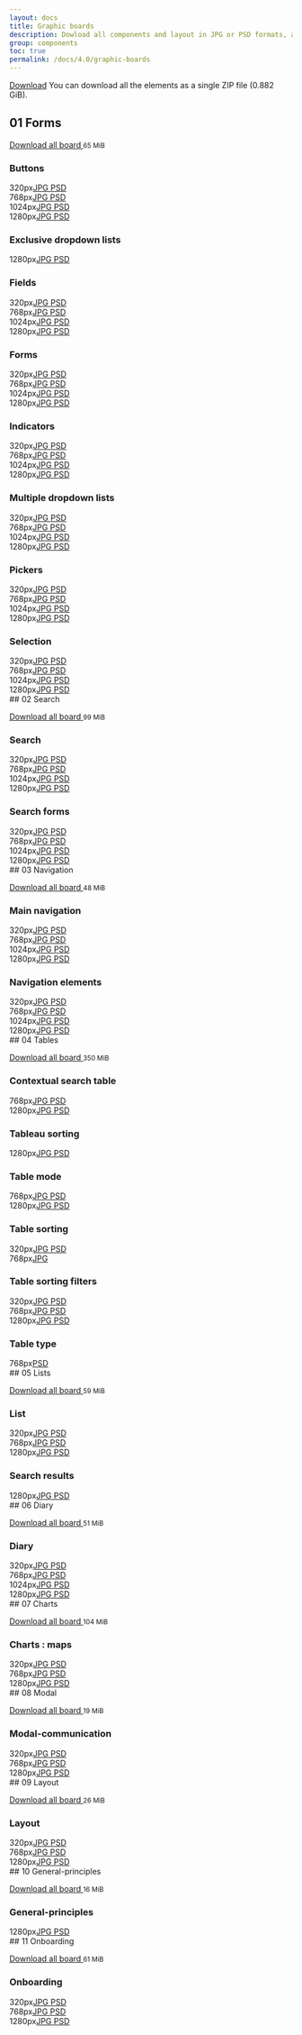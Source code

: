 ```yaml
---
layout: docs
title: Graphic boards
description: Dowload all components and layout in JPG or PSD formats, and UX guidelines.
group: components
toc: true
permalink: /docs/4.0/graphic-boards
---
```


<a class="btn btn-primary mr-2" href="https://sources.fd.sncf.fr/designsystem//designsystem.zip">Download</a>
You can download all the elements as a single ZIP file (0.882 GiB).

## 01 Forms

<a target="_blank" href="https://sources.fd.sncf.fr/designsystem/01_Forms.zip">Download all board <i class="icons-download icons-size-x75"></i></a> <small>65 MiB</small> 

<div class="p-2"><div class="pl-2"><h3>Buttons </h3>

<div class="row mb-4 tooltip-demo"><div class="col-sm-6 col-md-4 col-lg-3"><span class="display-2 mr-2">320px</span><a target="_blank" title="4 MiB" data-toggle="tooltip" data-placement="bottom" href="https://sources.fd.sncf.fr/designsystem/download/01_Forms/UI/01_320_Buttons.jpg" class="mr-2">JPG <i class="icons-downlo
ad icons-size-x75"></i></a> <a target="_blank" title="9 MiB" data-toggle="tooltip" data-placement="bottom" href="https://sources.fd.sncf.fr/designsystem/download/01_Forms/UI/01_320_Buttons.psd" class="mr-2">PSD <i class="icons-downlo
ad icons-size-x75"></i></a> </div><div class="col-sm-6 col-md-4 col-lg-3"><span class="display-2 mr-2">768px</span><a target="_blank" title="4 MiB" data-toggle="tooltip" data-placement="bottom" href="https://sources.fd.sncf.fr/designsystem/download/01_Forms/UI/01_768_Buttons.jpg" class="mr-2">JPG <i class="icons-downlo
ad icons-size-x75"></i></a> <a target="_blank" title="9 MiB" data-toggle="tooltip" data-placement="bottom" href="https://sources.fd.sncf.fr/designsystem/download/01_Forms/UI/01_768_Buttons.psd" class="mr-2">PSD <i class="icons-downlo
ad icons-size-x75"></i></a> </div><div class="col-sm-6 col-md-4 col-lg-3"><span class="display-2 mr-2">1024px</span><a target="_blank" title="4 MiB" data-toggle="tooltip" data-placement="bottom" href="https://sources.fd.sncf.fr/designsystem/download/01_Forms/UI/01_1024_Buttons.jpg" class="mr-2">JPG <i class="icons-downlo
ad icons-size-x75"></i></a> <a target="_blank" title="9 MiB" data-toggle="tooltip" data-placement="bottom" href="https://sources.fd.sncf.fr/designsystem/download/01_Forms/UI/01_1024_Buttons.psd" class="mr-2">PSD <i class="icons-downlo
ad icons-size-x75"></i></a> </div><div class="col-sm-6 col-md-4 col-lg-3"><span class="display-2 mr-2">1280px</span><a target="_blank" title="4 MiB" data-toggle="tooltip" data-placement="bottom" href="https://sources.fd.sncf.fr/designsystem/download/01_Forms/UI/01_1280_Buttons.jpg" class="mr-2">JPG <i class="icons-downlo
ad icons-size-x75"></i></a> <a target="_blank" title="9 MiB" data-toggle="tooltip" data-placement="bottom" href="https://sources.fd.sncf.fr/designsystem/download/01_Forms/UI/01_1280_Buttons.psd" class="mr-2">PSD <i class="icons-downlo
ad icons-size-x75"></i></a> </div></div>

<h3>Exclusive dropdown lists </h3>

<div class="row mb-4 tooltip-demo"><div class="col-sm-6 col-md-4 col-lg-3"><span class="display-2 mr-2">1280px</span><a target="_blank" title="0.957 MiB" data-toggle="tooltip" data-placement="bottom" href="https://sources.fd.sncf.fr/designsystem/download/01_Forms/UI/01_1280_Exclusive_dropdown_lists.jpg" class="mr-2">JPG <i class="icons-downlo
ad icons-size-x75"></i></a> <a target="_blank" title="5 MiB" data-toggle="tooltip" data-placement="bottom" href="https://sources.fd.sncf.fr/designsystem/download/01_Forms/UI/01_1280_Exclusive_dropdown_lists.psd" class="mr-2">PSD <i class="icons-downlo
ad icons-size-x75"></i></a> </div></div>

<h3>Fields </h3>

<div class="row mb-4 tooltip-demo"><div class="col-sm-6 col-md-4 col-lg-3"><span class="display-2 mr-2">320px</span><a target="_blank" title="0.35 MiB" data-toggle="tooltip" data-placement="bottom" href="https://sources.fd.sncf.fr/designsystem/download/01_Forms/UI/01_320_Fields.jpg" class="mr-2">JPG <i class="icons-downlo
ad icons-size-x75"></i></a> <a target="_blank" title="2 MiB" data-toggle="tooltip" data-placement="bottom" href="https://sources.fd.sncf.fr/designsystem/download/01_Forms/UI/01_320_Fields.psd" class="mr-2">PSD <i class="icons-downlo
ad icons-size-x75"></i></a> </div><div class="col-sm-6 col-md-4 col-lg-3"><span class="display-2 mr-2">768px</span><a target="_blank" title="0.337 MiB" data-toggle="tooltip" data-placement="bottom" href="https://sources.fd.sncf.fr/designsystem/download/01_Forms/UI/01_768_Fields.jpg" class="mr-2">JPG <i class="icons-downlo
ad icons-size-x75"></i></a> <a target="_blank" title="2 MiB" data-toggle="tooltip" data-placement="bottom" href="https://sources.fd.sncf.fr/designsystem/download/01_Forms/UI/01_768_Fields.psd" class="mr-2">PSD <i class="icons-downlo
ad icons-size-x75"></i></a> </div><div class="col-sm-6 col-md-4 col-lg-3"><span class="display-2 mr-2">1024px</span><a target="_blank" title="0.341 MiB" data-toggle="tooltip" data-placement="bottom" href="https://sources.fd.sncf.fr/designsystem/download/01_Forms/UI/01_1024_Fields.jpg" class="mr-2">JPG <i class="icons-downlo
ad icons-size-x75"></i></a> <a target="_blank" title="2 MiB" data-toggle="tooltip" data-placement="bottom" href="https://sources.fd.sncf.fr/designsystem/download/01_Forms/UI/01_1024_Fields.psd" class="mr-2">PSD <i class="icons-downlo
ad icons-size-x75"></i></a> </div><div class="col-sm-6 col-md-4 col-lg-3"><span class="display-2 mr-2">1280px</span><a target="_blank" title="4 MiB" data-toggle="tooltip" data-placement="bottom" href="https://sources.fd.sncf.fr/designsystem/download/01_Forms/UI/01_1280_Fields.jpg" class="mr-2">JPG <i class="icons-downlo
ad icons-size-x75"></i></a> <a target="_blank" title="11 MiB" data-toggle="tooltip" data-placement="bottom" href="https://sources.fd.sncf.fr/designsystem/download/01_Forms/UI/01_1280_Fields.psd" class="mr-2">PSD <i class="icons-downlo
ad icons-size-x75"></i></a> </div></div>

<h3>Forms </h3>

<div class="row mb-4 tooltip-demo"><div class="col-sm-6 col-md-4 col-lg-3"><span class="display-2 mr-2">320px</span><a target="_blank" title="0.371 MiB" data-toggle="tooltip" data-placement="bottom" href="https://sources.fd.sncf.fr/designsystem/download/01_Forms/UI/01_320_Forms.jpg" class="mr-2">JPG <i class="icons-downlo
ad icons-size-x75"></i></a> <a target="_blank" title="2 MiB" data-toggle="tooltip" data-placement="bottom" href="https://sources.fd.sncf.fr/designsystem/download/01_Forms/UI/01_320_Forms.psd" class="mr-2">PSD <i class="icons-downlo
ad icons-size-x75"></i></a> </div><div class="col-sm-6 col-md-4 col-lg-3"><span class="display-2 mr-2">768px</span><a target="_blank" title="4 MiB" data-toggle="tooltip" data-placement="bottom" href="https://sources.fd.sncf.fr/designsystem/download/01_Forms/UI/01_768_Forms.jpg" class="mr-2">JPG <i class="icons-downlo
ad icons-size-x75"></i></a> <a target="_blank" title="14 MiB" data-toggle="tooltip" data-placement="bottom" href="https://sources.fd.sncf.fr/designsystem/download/01_Forms/UI/01_768_Forms.psd" class="mr-2">PSD <i class="icons-downlo
ad icons-size-x75"></i></a> </div><div class="col-sm-6 col-md-4 col-lg-3"><span class="display-2 mr-2">1024px</span><a target="_blank" title="4 MiB" data-toggle="tooltip" data-placement="bottom" href="https://sources.fd.sncf.fr/designsystem/download/01_Forms/UI/01_1024_Forms.jpg" class="mr-2">JPG <i class="icons-downlo
ad icons-size-x75"></i></a> <a target="_blank" title="14 MiB" data-toggle="tooltip" data-placement="bottom" href="https://sources.fd.sncf.fr/designsystem/download/01_Forms/UI/01_1024_Forms.psd" class="mr-2">PSD <i class="icons-downlo
ad icons-size-x75"></i></a> </div><div class="col-sm-6 col-md-4 col-lg-3"><span class="display-2 mr-2">1280px</span><a target="_blank" title="4 MiB" data-toggle="tooltip" data-placement="bottom" href="https://sources.fd.sncf.fr/designsystem/download/01_Forms/UI/01_1280_Forms.jpg" class="mr-2">JPG <i class="icons-downlo
ad icons-size-x75"></i></a> <a target="_blank" title="14 MiB" data-toggle="tooltip" data-placement="bottom" href="https://sources.fd.sncf.fr/designsystem/download/01_Forms/UI/01_1280_Forms.psd" class="mr-2">PSD <i class="icons-downlo
ad icons-size-x75"></i></a> </div></div>

<h3>Indicators </h3>

<div class="row mb-4 tooltip-demo"><div class="col-sm-6 col-md-4 col-lg-3"><span class="display-2 mr-2">320px</span><a target="_blank" title="4 MiB" data-toggle="tooltip" data-placement="bottom" href="https://sources.fd.sncf.fr/designsystem/download/01_Forms/UI/01_320_Indicators.jpg" class="mr-2">JPG <i class="icons-downlo
ad icons-size-x75"></i></a> <a target="_blank" title="9 MiB" data-toggle="tooltip" data-placement="bottom" href="https://sources.fd.sncf.fr/designsystem/download/01_Forms/UI/01_320_Indicators.psd" class="mr-2">PSD <i class="icons-downlo
ad icons-size-x75"></i></a> </div><div class="col-sm-6 col-md-4 col-lg-3"><span class="display-2 mr-2">768px</span><a target="_blank" title="1 MiB" data-toggle="tooltip" data-placement="bottom" href="https://sources.fd.sncf.fr/designsystem/download/01_Forms/UI/01_768_Indicators.jpg" class="mr-2">JPG <i class="icons-downlo
ad icons-size-x75"></i></a> <a target="_blank" title="5 MiB" data-toggle="tooltip" data-placement="bottom" href="https://sources.fd.sncf.fr/designsystem/download/01_Forms/UI/01_768_Indicators.psd" class="mr-2">PSD <i class="icons-downlo
ad icons-size-x75"></i></a> </div><div class="col-sm-6 col-md-4 col-lg-3"><span class="display-2 mr-2">1024px</span><a target="_blank" title="1 MiB" data-toggle="tooltip" data-placement="bottom" href="https://sources.fd.sncf.fr/designsystem/download/01_Forms/UI/01_1024_Indicators.jpg" class="mr-2">JPG <i class="icons-downlo
ad icons-size-x75"></i></a> <a target="_blank" title="5 MiB" data-toggle="tooltip" data-placement="bottom" href="https://sources.fd.sncf.fr/designsystem/download/01_Forms/UI/01_1024_Indicators.psd" class="mr-2">PSD <i class="icons-downlo
ad icons-size-x75"></i></a> </div><div class="col-sm-6 col-md-4 col-lg-3"><span class="display-2 mr-2">1280px</span><a target="_blank" title="1 MiB" data-toggle="tooltip" data-placement="bottom" href="https://sources.fd.sncf.fr/designsystem/download/01_Forms/UI/01_1280_Indicators.jpg" class="mr-2">JPG <i class="icons-downlo
ad icons-size-x75"></i></a> <a target="_blank" title="5 MiB" data-toggle="tooltip" data-placement="bottom" href="https://sources.fd.sncf.fr/designsystem/download/01_Forms/UI/01_1280_Indicators.psd" class="mr-2">PSD <i class="icons-downlo
ad icons-size-x75"></i></a> </div></div>

<h3>Multiple dropdown lists </h3>

<div class="row mb-4 tooltip-demo"><div class="col-sm-6 col-md-4 col-lg-3"><span class="display-2 mr-2">320px</span><a target="_blank" title="0.272 MiB" data-toggle="tooltip" data-placement="bottom" href="https://sources.fd.sncf.fr/designsystem/download/01_Forms/UI/01_320_Multiple_dropdown_lists.jpg" class="mr-2">JPG <i class="icons-downlo
ad icons-size-x75"></i></a> <a target="_blank" title="3 MiB" data-toggle="tooltip" data-placement="bottom" href="https://sources.fd.sncf.fr/designsystem/download/01_Forms/UI/01_320_Multiple_dropdown_lists.psd" class="mr-2">PSD <i class="icons-downlo
ad icons-size-x75"></i></a> </div><div class="col-sm-6 col-md-4 col-lg-3"><span class="display-2 mr-2">768px</span><a target="_blank" title="0.373 MiB" data-toggle="tooltip" data-placement="bottom" href="https://sources.fd.sncf.fr/designsystem/download/01_Forms/UI/01_768_Multiple_dropdown_lists.jpg" class="mr-2">JPG <i class="icons-downlo
ad icons-size-x75"></i></a> <a target="_blank" title="5 MiB" data-toggle="tooltip" data-placement="bottom" href="https://sources.fd.sncf.fr/designsystem/download/01_Forms/UI/01_768_Multiple_dropdown_lists.psd" class="mr-2">PSD <i class="icons-downlo
ad icons-size-x75"></i></a> </div><div class="col-sm-6 col-md-4 col-lg-3"><span class="display-2 mr-2">1024px</span><a target="_blank" title="0.367 MiB" data-toggle="tooltip" data-placement="bottom" href="https://sources.fd.sncf.fr/designsystem/download/01_Forms/UI/01_1024_Multiple_dropdown_lists.jpg" class="mr-2">JPG <i class="icons-downlo
ad icons-size-x75"></i></a> <a target="_blank" title="4 MiB" data-toggle="tooltip" data-placement="bottom" href="https://sources.fd.sncf.fr/designsystem/download/01_Forms/UI/01_1024_Multiple_dropdown_lists.psd" class="mr-2">PSD <i class="icons-downlo
ad icons-size-x75"></i></a> </div><div class="col-sm-6 col-md-4 col-lg-3"><span class="display-2 mr-2">1280px</span><a target="_blank" title="0.894 MiB" data-toggle="tooltip" data-placement="bottom" href="https://sources.fd.sncf.fr/designsystem/download/01_Forms/UI/01_1280_Multiple_dropdown_lists.jpg" class="mr-2">JPG <i class="icons-downlo
ad icons-size-x75"></i></a> <a target="_blank" title="12 MiB" data-toggle="tooltip" data-placement="bottom" href="https://sources.fd.sncf.fr/designsystem/download/01_Forms/UI/01_1280_Multiple_dropdown_lists.psd" class="mr-2">PSD <i class="icons-downlo
ad icons-size-x75"></i></a> </div></div>

<h3>Pickers </h3>

<div class="row mb-4 tooltip-demo"><div class="col-sm-6 col-md-4 col-lg-3"><span class="display-2 mr-2">320px</span><a target="_blank" title="4 MiB" data-toggle="tooltip" data-placement="bottom" href="https://sources.fd.sncf.fr/designsystem/download/01_Forms/UI/01_320_Pickers.jpg" class="mr-2">JPG <i class="icons-downlo
ad icons-size-x75"></i></a> <a target="_blank" title="7 MiB" data-toggle="tooltip" data-placement="bottom" href="https://sources.fd.sncf.fr/designsystem/download/01_Forms/UI/01_320_Pickers.psd" class="mr-2">PSD <i class="icons-downlo
ad icons-size-x75"></i></a> </div><div class="col-sm-6 col-md-4 col-lg-3"><span class="display-2 mr-2">768px</span><a target="_blank" title="4 MiB" data-toggle="tooltip" data-placement="bottom" href="https://sources.fd.sncf.fr/designsystem/download/01_Forms/UI/01_768_Pickers.jpg" class="mr-2">JPG <i class="icons-downlo
ad icons-size-x75"></i></a> <a target="_blank" title="8 MiB" data-toggle="tooltip" data-placement="bottom" href="https://sources.fd.sncf.fr/designsystem/download/01_Forms/UI/01_768_Pickers.psd" class="mr-2">PSD <i class="icons-downlo
ad icons-size-x75"></i></a> </div><div class="col-sm-6 col-md-4 col-lg-3"><span class="display-2 mr-2">1024px</span><a target="_blank" title="4 MiB" data-toggle="tooltip" data-placement="bottom" href="https://sources.fd.sncf.fr/designsystem/download/01_Forms/UI/01_1024_Pickers.jpg" class="mr-2">JPG <i class="icons-downlo
ad icons-size-x75"></i></a> <a target="_blank" title="8 MiB" data-toggle="tooltip" data-placement="bottom" href="https://sources.fd.sncf.fr/designsystem/download/01_Forms/UI/01_1024_Pickers.psd" class="mr-2">PSD <i class="icons-downlo
ad icons-size-x75"></i></a> </div><div class="col-sm-6 col-md-4 col-lg-3"><span class="display-2 mr-2">1280px</span><a target="_blank" title="4 MiB" data-toggle="tooltip" data-placement="bottom" href="https://sources.fd.sncf.fr/designsystem/download/01_Forms/UI/01_1280_Pickers.jpg" class="mr-2">JPG <i class="icons-downlo
ad icons-size-x75"></i></a> <a target="_blank" title="12 MiB" data-toggle="tooltip" data-placement="bottom" href="https://sources.fd.sncf.fr/designsystem/download/01_Forms/UI/01_1280_Pickers.psd" class="mr-2">PSD <i class="icons-downlo
ad icons-size-x75"></i></a> </div></div>

<h3>Selection </h3>

<div class="row mb-4 tooltip-demo"><div class="col-sm-6 col-md-4 col-lg-3"><span class="display-2 mr-2">320px</span><a target="_blank" title="0.368 MiB" data-toggle="tooltip" data-placement="bottom" href="https://sources.fd.sncf.fr/designsystem/download/01_Forms/UI/01_320_Selection.jpg" class="mr-2">JPG <i class="icons-downlo
ad icons-size-x75"></i></a> <a target="_blank" title="5 MiB" data-toggle="tooltip" data-placement="bottom" href="https://sources.fd.sncf.fr/designsystem/download/01_Forms/UI/01_320_Selection.psd" class="mr-2">PSD <i class="icons-downlo
ad icons-size-x75"></i></a> </div><div class="col-sm-6 col-md-4 col-lg-3"><span class="display-2 mr-2">768px</span><a target="_blank" title="0.348 MiB" data-toggle="tooltip" data-placement="bottom" href="https://sources.fd.sncf.fr/designsystem/download/01_Forms/UI/01_768_Selection.jpg" class="mr-2">JPG <i class="icons-downlo
ad icons-size-x75"></i></a> <a target="_blank" title="5 MiB" data-toggle="tooltip" data-placement="bottom" href="https://sources.fd.sncf.fr/designsystem/download/01_Forms/UI/01_768_Selection.psd" class="mr-2">PSD <i class="icons-downlo
ad icons-size-x75"></i></a> </div><div class="col-sm-6 col-md-4 col-lg-3"><span class="display-2 mr-2">1024px</span><a target="_blank" title="0.359 MiB" data-toggle="tooltip" data-placement="bottom" href="https://sources.fd.sncf.fr/designsystem/download/01_Forms/UI/01_1024_Selection.jpg" class="mr-2">JPG <i class="icons-downlo
ad icons-size-x75"></i></a> <a target="_blank" title="8 MiB" data-toggle="tooltip" data-placement="bottom" href="https://sources.fd.sncf.fr/designsystem/download/01_Forms/UI/01_1024_Selection.psd" class="mr-2">PSD <i class="icons-downlo
ad icons-size-x75"></i></a> </div><div class="col-sm-6 col-md-4 col-lg-3"><span class="display-2 mr-2">1280px</span><a target="_blank" title="0.358 MiB" data-toggle="tooltip" data-placement="bottom" href="https://sources.fd.sncf.fr/designsystem/download/01_Forms/UI/01_1280_Selection.jpg" class="mr-2">JPG <i class="icons-downlo
ad icons-size-x75"></i></a> <a target="_blank" title="4 MiB" data-toggle="tooltip" data-placement="bottom" href="https://sources.fd.sncf.fr/designsystem/download/01_Forms/UI/01_1280_Selection.psd" class="mr-2">PSD <i class="icons-downlo
ad icons-size-x75"></i></a> </div></div>

</div></div>## 02 Search

<a target="_blank" href="https://sources.fd.sncf.fr/designsystem/02_Search.zip">Download all board <i class="icons-download icons-size-x75"></i></a> <small>99 MiB</small> 

<div class="p-2"><div class="pl-2"><h3>Search </h3>

<div class="row mb-4 tooltip-demo"><div class="col-sm-6 col-md-4 col-lg-3"><span class="display-2 mr-2">320px</span><a target="_blank" title="4 MiB" data-toggle="tooltip" data-placement="bottom" href="https://sources.fd.sncf.fr/designsystem/download/02_Search/UI/02_320_search.jpg" class="mr-2">JPG <i class="icons-downlo
ad icons-size-x75"></i></a> <a target="_blank" title="9 MiB" data-toggle="tooltip" data-placement="bottom" href="https://sources.fd.sncf.fr/designsystem/download/02_Search/UI/02_320_search.psd" class="mr-2">PSD <i class="icons-downlo
ad icons-size-x75"></i></a> </div><div class="col-sm-6 col-md-4 col-lg-3"><span class="display-2 mr-2">768px</span><a target="_blank" title="4 MiB" data-toggle="tooltip" data-placement="bottom" href="https://sources.fd.sncf.fr/designsystem/download/02_Search/UI/02_768_search.jpg" class="mr-2">JPG <i class="icons-downlo
ad icons-size-x75"></i></a> <a target="_blank" title="9 MiB" data-toggle="tooltip" data-placement="bottom" href="https://sources.fd.sncf.fr/designsystem/download/02_Search/UI/02_768_search.psd" class="mr-2">PSD <i class="icons-downlo
ad icons-size-x75"></i></a> </div><div class="col-sm-6 col-md-4 col-lg-3"><span class="display-2 mr-2">1024px</span><a target="_blank" title="4 MiB" data-toggle="tooltip" data-placement="bottom" href="https://sources.fd.sncf.fr/designsystem/download/02_Search/UI/02_1024_search.jpg" class="mr-2">JPG <i class="icons-downlo
ad icons-size-x75"></i></a> <a target="_blank" title="8 MiB" data-toggle="tooltip" data-placement="bottom" href="https://sources.fd.sncf.fr/designsystem/download/02_Search/UI/02_1024_search.psd" class="mr-2">PSD <i class="icons-downlo
ad icons-size-x75"></i></a> </div><div class="col-sm-6 col-md-4 col-lg-3"><span class="display-2 mr-2">1280px</span><a target="_blank" title="4 MiB" data-toggle="tooltip" data-placement="bottom" href="https://sources.fd.sncf.fr/designsystem/download/02_Search/UI/02_1280_search.jpg" class="mr-2">JPG <i class="icons-downlo
ad icons-size-x75"></i></a> <a target="_blank" title="8 MiB" data-toggle="tooltip" data-placement="bottom" href="https://sources.fd.sncf.fr/designsystem/download/02_Search/UI/02_1280_search.psd" class="mr-2">PSD <i class="icons-downlo
ad icons-size-x75"></i></a> </div></div>

<h3>Search forms </h3>

<div class="row mb-4 tooltip-demo"><div class="col-sm-6 col-md-4 col-lg-3"><span class="display-2 mr-2">320px</span><a target="_blank" title="5 MiB" data-toggle="tooltip" data-placement="bottom" href="https://sources.fd.sncf.fr/designsystem/download/02_Search/UI/02_320_search_forms.jpg" class="mr-2">JPG <i class="icons-downlo
ad icons-size-x75"></i></a> <a target="_blank" title="83 MiB" data-toggle="tooltip" data-placement="bottom" href="https://sources.fd.sncf.fr/designsystem/download/02_Search/UI/02_320_search_forms.psd" class="mr-2">PSD <i class="icons-downlo
ad icons-size-x75"></i></a> </div><div class="col-sm-6 col-md-4 col-lg-3"><span class="display-2 mr-2">768px</span><a target="_blank" title="5 MiB" data-toggle="tooltip" data-placement="bottom" href="https://sources.fd.sncf.fr/designsystem/download/02_Search/UI/02_768_search_forms.jpg" class="mr-2">JPG <i class="icons-downlo
ad icons-size-x75"></i></a> <a target="_blank" title="82 MiB" data-toggle="tooltip" data-placement="bottom" href="https://sources.fd.sncf.fr/designsystem/download/02_Search/UI/02_768_search_forms.psd" class="mr-2">PSD <i class="icons-downlo
ad icons-size-x75"></i></a> </div><div class="col-sm-6 col-md-4 col-lg-3"><span class="display-2 mr-2">1024px</span><a target="_blank" title="5 MiB" data-toggle="tooltip" data-placement="bottom" href="https://sources.fd.sncf.fr/designsystem/download/02_Search/UI/02_1024_search_forms.jpg" class="mr-2">JPG <i class="icons-downlo
ad icons-size-x75"></i></a> <a target="_blank" title="92 MiB" data-toggle="tooltip" data-placement="bottom" href="https://sources.fd.sncf.fr/designsystem/download/02_Search/UI/02_1024_search_forms.psd" class="mr-2">PSD <i class="icons-downlo
ad icons-size-x75"></i></a> </div><div class="col-sm-6 col-md-4 col-lg-3"><span class="display-2 mr-2">1280px</span><a target="_blank" title="5 MiB" data-toggle="tooltip" data-placement="bottom" href="https://sources.fd.sncf.fr/designsystem/download/02_Search/UI/02_1280_search_forms.jpg" class="mr-2">JPG <i class="icons-downlo
ad icons-size-x75"></i></a> <a target="_blank" title="92 MiB" data-toggle="tooltip" data-placement="bottom" href="https://sources.fd.sncf.fr/designsystem/download/02_Search/UI/02_1280_search_forms.psd" class="mr-2">PSD <i class="icons-downlo
ad icons-size-x75"></i></a> </div></div>

</div></div>## 03 Navigation

<a target="_blank" href="https://sources.fd.sncf.fr/designsystem/03_Navigation.zip">Download all board <i class="icons-download icons-size-x75"></i></a> <small>48 MiB</small> 

<div class="p-2"><div class="pl-2"><h3>Main navigation </h3>

<div class="row mb-4 tooltip-demo"><div class="col-sm-6 col-md-4 col-lg-3"><span class="display-2 mr-2">320px</span><a target="_blank" title="3 MiB" data-toggle="tooltip" data-placement="bottom" href="https://sources.fd.sncf.fr/designsystem/download/03_Navigation/UI/03_320_Main_Navigation.jpg" class="mr-2">JPG <i class="icons-downlo
ad icons-size-x75"></i></a> <a target="_blank" title="11 MiB" data-toggle="tooltip" data-placement="bottom" href="https://sources.fd.sncf.fr/designsystem/download/03_Navigation/UI/03_320_Main_Navigation.psd" class="mr-2">PSD <i class="icons-downlo
ad icons-size-x75"></i></a> </div><div class="col-sm-6 col-md-4 col-lg-3"><span class="display-2 mr-2">768px</span><a target="_blank" title="3 MiB" data-toggle="tooltip" data-placement="bottom" href="https://sources.fd.sncf.fr/designsystem/download/03_Navigation/UI/03_768_Main_Navigation.jpg" class="mr-2">JPG <i class="icons-downlo
ad icons-size-x75"></i></a> <a target="_blank" title="22 MiB" data-toggle="tooltip" data-placement="bottom" href="https://sources.fd.sncf.fr/designsystem/download/03_Navigation/UI/03_768_Main_Navigation.psd" class="mr-2">PSD <i class="icons-downlo
ad icons-size-x75"></i></a> </div><div class="col-sm-6 col-md-4 col-lg-3"><span class="display-2 mr-2">1024px</span><a target="_blank" title="4 MiB" data-toggle="tooltip" data-placement="bottom" href="https://sources.fd.sncf.fr/designsystem/download/03_Navigation/UI/03_1024_Main_Navigation.jpg" class="mr-2">JPG <i class="icons-downlo
ad icons-size-x75"></i></a> <a target="_blank" title="20 MiB" data-toggle="tooltip" data-placement="bottom" href="https://sources.fd.sncf.fr/designsystem/download/03_Navigation/UI/03_1024_Main_Navigation.psd" class="mr-2">PSD <i class="icons-downlo
ad icons-size-x75"></i></a> </div><div class="col-sm-6 col-md-4 col-lg-3"><span class="display-2 mr-2">1280px</span><a target="_blank" title="4 MiB" data-toggle="tooltip" data-placement="bottom" href="https://sources.fd.sncf.fr/designsystem/download/03_Navigation/UI/03_1280_Main_Navigation.jpg" class="mr-2">JPG <i class="icons-downlo
ad icons-size-x75"></i></a> <a target="_blank" title="10 MiB" data-toggle="tooltip" data-placement="bottom" href="https://sources.fd.sncf.fr/designsystem/download/03_Navigation/UI/03_1280_Main_Navigation.psd" class="mr-2">PSD <i class="icons-downlo
ad icons-size-x75"></i></a> </div></div>

<h3>Navigation elements </h3>

<div class="row mb-4 tooltip-demo"><div class="col-sm-6 col-md-4 col-lg-3"><span class="display-2 mr-2">320px</span><a target="_blank" title="4 MiB" data-toggle="tooltip" data-placement="bottom" href="https://sources.fd.sncf.fr/designsystem/download/03_Navigation/UI/03_320_Navigation_Elements.jpg" class="mr-2">JPG <i class="icons-downlo
ad icons-size-x75"></i></a> <a target="_blank" title="19 MiB" data-toggle="tooltip" data-placement="bottom" href="https://sources.fd.sncf.fr/designsystem/download/03_Navigation/UI/03_320_Navigation_Elements.psd" class="mr-2">PSD <i class="icons-downlo
ad icons-size-x75"></i></a> </div><div class="col-sm-6 col-md-4 col-lg-3"><span class="display-2 mr-2">768px</span><a target="_blank" title="4 MiB" data-toggle="tooltip" data-placement="bottom" href="https://sources.fd.sncf.fr/designsystem/download/03_Navigation/UI/03_768_Navigation_Elements.jpg" class="mr-2">JPG <i class="icons-downlo
ad icons-size-x75"></i></a> <a target="_blank" title="25 MiB" data-toggle="tooltip" data-placement="bottom" href="https://sources.fd.sncf.fr/designsystem/download/03_Navigation/UI/03_768_Navigation_Elements.psd" class="mr-2">PSD <i class="icons-downlo
ad icons-size-x75"></i></a> </div><div class="col-sm-6 col-md-4 col-lg-3"><span class="display-2 mr-2">1024px</span><a target="_blank" title="4 MiB" data-toggle="tooltip" data-placement="bottom" href="https://sources.fd.sncf.fr/designsystem/download/03_Navigation/UI/03_1024_Navigation_Elements.jpg" class="mr-2">JPG <i class="icons-downlo
ad icons-size-x75"></i></a> <a target="_blank" title="25 MiB" data-toggle="tooltip" data-placement="bottom" href="https://sources.fd.sncf.fr/designsystem/download/03_Navigation/UI/03_1024_Navigation_Elements.psd" class="mr-2">PSD <i class="icons-downlo
ad icons-size-x75"></i></a> </div><div class="col-sm-6 col-md-4 col-lg-3"><span class="display-2 mr-2">1280px</span><a target="_blank" title="4 MiB" data-toggle="tooltip" data-placement="bottom" href="https://sources.fd.sncf.fr/designsystem/download/03_Navigation/UI/03_1280_Navigation_Elements.jpg" class="mr-2">JPG <i class="icons-downlo
ad icons-size-x75"></i></a> <a target="_blank" title="25 MiB" data-toggle="tooltip" data-placement="bottom" href="https://sources.fd.sncf.fr/designsystem/download/03_Navigation/UI/03_1280_Navigation_Elements.psd" class="mr-2">PSD <i class="icons-downlo
ad icons-size-x75"></i></a> </div></div>

</div></div>## 04 Tables

<a target="_blank" href="https://sources.fd.sncf.fr/designsystem/04_Tables.zip">Download all board <i class="icons-download icons-size-x75"></i></a> <small>350 MiB</small> 

<div class="p-2"><div class="pl-2"><h3>Contextual search table </h3>

<div class="row mb-4 tooltip-demo"><div class="col-sm-6 col-md-4 col-lg-3"><span class="display-2 mr-2">768px</span><a target="_blank" title="5 MiB" data-toggle="tooltip" data-placement="bottom" href="https://sources.fd.sncf.fr/designsystem/download/04_Tables/UI/04_768_Contextual_Search_Table.jpg" class="mr-2">JPG <i class="icons-downlo
ad icons-size-x75"></i></a> <a target="_blank" title="38 MiB" data-toggle="tooltip" data-placement="bottom" href="https://sources.fd.sncf.fr/designsystem/download/04_Tables/UI/04_768_Contextual_Search_Table.psd" class="mr-2">PSD <i class="icons-downlo
ad icons-size-x75"></i></a> </div><div class="col-sm-6 col-md-4 col-lg-3"><span class="display-2 mr-2">1280px</span><a target="_blank" title="5 MiB" data-toggle="tooltip" data-placement="bottom" href="https://sources.fd.sncf.fr/designsystem/download/04_Tables/UI/04_1280_Contextual_Search_Table.jpg" class="mr-2">JPG <i class="icons-downlo
ad icons-size-x75"></i></a> <a target="_blank" title="209 MiB" data-toggle="tooltip" data-placement="bottom" href="https://sources.fd.sncf.fr/designsystem/download/04_Tables/UI/04_1280_Contextual_Search_Table.psd" class="mr-2">PSD <i class="icons-downlo
ad icons-size-x75"></i></a> </div></div>

<h3>Tableau sorting </h3>

<div class="row mb-4 tooltip-demo"><div class="col-sm-6 col-md-4 col-lg-3"><span class="display-2 mr-2">1280px</span><a target="_blank" title="6 MiB" data-toggle="tooltip" data-placement="bottom" href="https://sources.fd.sncf.fr/designsystem/download/04_Tables/UI/04_1280_Tableau_Sorting.jpg" class="mr-2">JPG <i class="icons-downlo
ad icons-size-x75"></i></a> <a target="_blank" title="228 MiB" data-toggle="tooltip" data-placement="bottom" href="https://sources.fd.sncf.fr/designsystem/download/04_Tables/UI/04_1280_Tableau_Sorting.psd" class="mr-2">PSD <i class="icons-downlo
ad icons-size-x75"></i></a> </div></div>

<h3>Table mode </h3>

<div class="row mb-4 tooltip-demo"><div class="col-sm-6 col-md-4 col-lg-3"><span class="display-2 mr-2">768px</span><a target="_blank" title="5 MiB" data-toggle="tooltip" data-placement="bottom" href="https://sources.fd.sncf.fr/designsystem/download/04_Tables/UI/04_768_Table_Mode.jpg" class="mr-2">JPG <i class="icons-downlo
ad icons-size-x75"></i></a> <a target="_blank" title="66 MiB" data-toggle="tooltip" data-placement="bottom" href="https://sources.fd.sncf.fr/designsystem/download/04_Tables/UI/04_768_Table_Mode.psd" class="mr-2">PSD <i class="icons-downlo
ad icons-size-x75"></i></a> </div><div class="col-sm-6 col-md-4 col-lg-3"><span class="display-2 mr-2">1280px</span><a target="_blank" title="5 MiB" data-toggle="tooltip" data-placement="bottom" href="https://sources.fd.sncf.fr/designsystem/download/04_Tables/UI/04_1280_Table_Mode.jpg" class="mr-2">JPG <i class="icons-downlo
ad icons-size-x75"></i></a> <a target="_blank" title="235 MiB" data-toggle="tooltip" data-placement="bottom" href="https://sources.fd.sncf.fr/designsystem/download/04_Tables/UI/04_1280_Table_Mode.psd" class="mr-2">PSD <i class="icons-downlo
ad icons-size-x75"></i></a> </div></div>

<h3>Table sorting </h3>

<div class="row mb-4 tooltip-demo"><div class="col-sm-6 col-md-4 col-lg-3"><span class="display-2 mr-2">320px</span><a target="_blank" title="4 MiB" data-toggle="tooltip" data-placement="bottom" href="https://sources.fd.sncf.fr/designsystem/download/04_Tables/UI/04_320_Table_Sorting.jpg" class="mr-2">JPG <i class="icons-downlo
ad icons-size-x75"></i></a> <a target="_blank" title="29 MiB" data-toggle="tooltip" data-placement="bottom" href="https://sources.fd.sncf.fr/designsystem/download/04_Tables/UI/04_320_Table_Sorting.psd" class="mr-2">PSD <i class="icons-downlo
ad icons-size-x75"></i></a> </div><div class="col-sm-6 col-md-4 col-lg-3"><span class="display-2 mr-2">768px</span><a target="_blank" title="5 MiB" data-toggle="tooltip" data-placement="bottom" href="https://sources.fd.sncf.fr/designsystem/download/04_Tables/UI/04_768_Table_Sorting.jpg" class="mr-2">JPG <i class="icons-downlo
ad icons-size-x75"></i></a> </div></div>

<h3>Table sorting filters </h3>

<div class="row mb-4 tooltip-demo"><div class="col-sm-6 col-md-4 col-lg-3"><span class="display-2 mr-2">320px</span><a target="_blank" title="4 MiB" data-toggle="tooltip" data-placement="bottom" href="https://sources.fd.sncf.fr/designsystem/download/04_Tables/UI/04_320_Table_Sorting_Filters.jpg" class="mr-2">JPG <i class="icons-downlo
ad icons-size-x75"></i></a> <a target="_blank" title="20 MiB" data-toggle="tooltip" data-placement="bottom" href="https://sources.fd.sncf.fr/designsystem/download/04_Tables/UI/04_320_Table_Sorting_Filters.psd" class="mr-2">PSD <i class="icons-downlo
ad icons-size-x75"></i></a> </div><div class="col-sm-6 col-md-4 col-lg-3"><span class="display-2 mr-2">768px</span><a target="_blank" title="5 MiB" data-toggle="tooltip" data-placement="bottom" href="https://sources.fd.sncf.fr/designsystem/download/04_Tables/UI/04_768_Table_Sorting_Filters.jpg" class="mr-2">JPG <i class="icons-downlo
ad icons-size-x75"></i></a> <a target="_blank" title="33 MiB" data-toggle="tooltip" data-placement="bottom" href="https://sources.fd.sncf.fr/designsystem/download/04_Tables/UI/04_768_Table_Sorting_Filters.psd" class="mr-2">PSD <i class="icons-downlo
ad icons-size-x75"></i></a> </div><div class="col-sm-6 col-md-4 col-lg-3"><span class="display-2 mr-2">1280px</span><a target="_blank" title="7 MiB" data-toggle="tooltip" data-placement="bottom" href="https://sources.fd.sncf.fr/designsystem/download/04_Tables/UI/04_1280_Table_Sorting_Filters.jpg" class="mr-2">JPG <i class="icons-downlo
ad icons-size-x75"></i></a> <a target="_blank" title="517 MiB" data-toggle="tooltip" data-placement="bottom" href="https://sources.fd.sncf.fr/designsystem/download/04_Tables/UI/04_1280_Table_Sorting_Filters.psd" class="mr-2">PSD <i class="icons-downlo
ad icons-size-x75"></i></a> </div></div>

<h3>Table type </h3>

<div class="row mb-4 tooltip-demo"><div class="col-sm-6 col-md-4 col-lg-3"><span class="display-2 mr-2">768px</span><a target="_blank" title="86 MiB" data-toggle="tooltip" data-placement="bottom" href="https://sources.fd.sncf.fr/designsystem/download/04_Tables/UI/04_768_Table_Type.psd" class="mr-2">PSD <i class="icons-downlo
ad icons-size-x75"></i></a> </div></div>

</div></div>## 05 Lists

<a target="_blank" href="https://sources.fd.sncf.fr/designsystem/05_Lists.zip">Download all board <i class="icons-download icons-size-x75"></i></a> <small>59 MiB</small> 

<div class="p-2"><div class="pl-2"><h3>List </h3>

<div class="row mb-4 tooltip-demo"><div class="col-sm-6 col-md-4 col-lg-3"><span class="display-2 mr-2">320px</span><a target="_blank" title="4 MiB" data-toggle="tooltip" data-placement="bottom" href="https://sources.fd.sncf.fr/designsystem/download/05_Lists/UI/05_320_List.jpg" class="mr-2">JPG <i class="icons-downlo
ad icons-size-x75"></i></a> <a target="_blank" title="28 MiB" data-toggle="tooltip" data-placement="bottom" href="https://sources.fd.sncf.fr/designsystem/download/05_Lists/UI/05_320_List.psd" class="mr-2">PSD <i class="icons-downlo
ad icons-size-x75"></i></a> </div><div class="col-sm-6 col-md-4 col-lg-3"><span class="display-2 mr-2">768px</span><a target="_blank" title="6 MiB" data-toggle="tooltip" data-placement="bottom" href="https://sources.fd.sncf.fr/designsystem/download/05_Lists/UI/05_768_List.jpg" class="mr-2">JPG <i class="icons-downlo
ad icons-size-x75"></i></a> <a target="_blank" title="63 MiB" data-toggle="tooltip" data-placement="bottom" href="https://sources.fd.sncf.fr/designsystem/download/05_Lists/UI/05_768_List.psd" class="mr-2">PSD <i class="icons-downlo
ad icons-size-x75"></i></a> </div><div class="col-sm-6 col-md-4 col-lg-3"><span class="display-2 mr-2">1280px</span><a target="_blank" title="6 MiB" data-toggle="tooltip" data-placement="bottom" href="https://sources.fd.sncf.fr/designsystem/download/05_Lists/UI/05_1280_List.jpg" class="mr-2">JPG <i class="icons-downlo
ad icons-size-x75"></i></a> <a target="_blank" title="41 MiB" data-toggle="tooltip" data-placement="bottom" href="https://sources.fd.sncf.fr/designsystem/download/05_Lists/UI/05_1280_List.psd" class="mr-2">PSD <i class="icons-downlo
ad icons-size-x75"></i></a> </div></div>

<h3>Search results </h3>

<div class="row mb-4 tooltip-demo"><div class="col-sm-6 col-md-4 col-lg-3"><span class="display-2 mr-2">1280px</span><a target="_blank" title="4 MiB" data-toggle="tooltip" data-placement="bottom" href="https://sources.fd.sncf.fr/designsystem/download/05_Lists/UI/05_1280_Search_Results.jpg" class="mr-2">JPG <i class="icons-downlo
ad icons-size-x75"></i></a> <a target="_blank" title="46 MiB" data-toggle="tooltip" data-placement="bottom" href="https://sources.fd.sncf.fr/designsystem/download/05_Lists/UI/05_1280_Search_Results.psd" class="mr-2">PSD <i class="icons-downlo
ad icons-size-x75"></i></a> </div></div>

</div></div>## 06 Diary

<a target="_blank" href="https://sources.fd.sncf.fr/designsystem/06_Diary.zip">Download all board <i class="icons-download icons-size-x75"></i></a> <small>51 MiB</small> 

<div class="p-2"><div class="pl-2"><h3>Diary </h3>

<div class="row mb-4 tooltip-demo"><div class="col-sm-6 col-md-4 col-lg-3"><span class="display-2 mr-2">320px</span><a target="_blank" title="4 MiB" data-toggle="tooltip" data-placement="bottom" href="https://sources.fd.sncf.fr/designsystem/download/06_Diary/UI/06_320_Diary.jpg" class="mr-2">JPG <i class="icons-downlo
ad icons-size-x75"></i></a> <a target="_blank" title="29 MiB" data-toggle="tooltip" data-placement="bottom" href="https://sources.fd.sncf.fr/designsystem/download/06_Diary/UI/06_320_Diary.psd" class="mr-2">PSD <i class="icons-downlo
ad icons-size-x75"></i></a> </div><div class="col-sm-6 col-md-4 col-lg-3"><span class="display-2 mr-2">768px</span><a target="_blank" title="6 MiB" data-toggle="tooltip" data-placement="bottom" href="https://sources.fd.sncf.fr/designsystem/download/06_Diary/UI/06_768_Diary.jpg" class="mr-2">JPG <i class="icons-downlo
ad icons-size-x75"></i></a> <a target="_blank" title="79 MiB" data-toggle="tooltip" data-placement="bottom" href="https://sources.fd.sncf.fr/designsystem/download/06_Diary/UI/06_768_Diary.psd" class="mr-2">PSD <i class="icons-downlo
ad icons-size-x75"></i></a> </div><div class="col-sm-6 col-md-4 col-lg-3"><span class="display-2 mr-2">1024px</span><a target="_blank" title="4 MiB" data-toggle="tooltip" data-placement="bottom" href="https://sources.fd.sncf.fr/designsystem/download/06_Diary/UI/06_1024_Diary.jpg" class="mr-2">JPG <i class="icons-downlo
ad icons-size-x75"></i></a> <a target="_blank" title="36 MiB" data-toggle="tooltip" data-placement="bottom" href="https://sources.fd.sncf.fr/designsystem/download/06_Diary/UI/06_1024_Diary.psd" class="mr-2">PSD <i class="icons-downlo
ad icons-size-x75"></i></a> </div><div class="col-sm-6 col-md-4 col-lg-3"><span class="display-2 mr-2">1280px</span><a target="_blank" title="6 MiB" data-toggle="tooltip" data-placement="bottom" href="https://sources.fd.sncf.fr/designsystem/download/06_Diary/UI/06_1280_Diary.jpg" class="mr-2">JPG <i class="icons-downlo
ad icons-size-x75"></i></a> <a target="_blank" title="52 MiB" data-toggle="tooltip" data-placement="bottom" href="https://sources.fd.sncf.fr/designsystem/download/06_Diary/UI/06_1280_Diary.psd" class="mr-2">PSD <i class="icons-downlo
ad icons-size-x75"></i></a> </div></div>

</div></div>## 07 Charts

<a target="_blank" href="https://sources.fd.sncf.fr/designsystem/07_Charts_-_Maps.zip">Download all board <i class="icons-download icons-size-x75"></i></a> <small>104 MiB</small> 

<div class="p-2"><div class="pl-2"><h3>Charts : maps </h3>

<div class="row mb-4 tooltip-demo"><div class="col-sm-6 col-md-4 col-lg-3"><span class="display-2 mr-2">320px</span><a target="_blank" title="7 MiB" data-toggle="tooltip" data-placement="bottom" href="https://sources.fd.sncf.fr/designsystem/download/07_Charts_-_Maps/UI/07_320_Charts_:_Maps.jpg" class="mr-2">JPG <i class="icons-downlo
ad icons-size-x75"></i></a> <a target="_blank" title="80 MiB" data-toggle="tooltip" data-placement="bottom" href="https://sources.fd.sncf.fr/designsystem/download/07_Charts_-_Maps/UI/07_320_Charts_:_Maps.psd" class="mr-2">PSD <i class="icons-downlo
ad icons-size-x75"></i></a> </div><div class="col-sm-6 col-md-4 col-lg-3"><span class="display-2 mr-2">768px</span><a target="_blank" title="11 MiB" data-toggle="tooltip" data-placement="bottom" href="https://sources.fd.sncf.fr/designsystem/download/07_Charts_-_Maps/UI/07_768_Charts_:_Maps.jpg" class="mr-2">JPG <i class="icons-downlo
ad icons-size-x75"></i></a> <a target="_blank" title="81 MiB" data-toggle="tooltip" data-placement="bottom" href="https://sources.fd.sncf.fr/designsystem/download/07_Charts_-_Maps/UI/07_768_Charts_:_Maps.psd" class="mr-2">PSD <i class="icons-downlo
ad icons-size-x75"></i></a> </div><div class="col-sm-6 col-md-4 col-lg-3"><span class="display-2 mr-2">1280px</span><a target="_blank" title="11 MiB" data-toggle="tooltip" data-placement="bottom" href="https://sources.fd.sncf.fr/designsystem/download/07_Charts_-_Maps/UI/07_1280_Charts_:_Maps.jpg" class="mr-2">JPG <i class="icons-downlo
ad icons-size-x75"></i></a> <a target="_blank" title="67 MiB" data-toggle="tooltip" data-placement="bottom" href="https://sources.fd.sncf.fr/designsystem/download/07_Charts_-_Maps/UI/07_1280_Charts_:_Maps.psd" class="mr-2">PSD <i class="icons-downlo
ad icons-size-x75"></i></a> </div></div>

</div></div>## 08 Modal

<a target="_blank" href="https://sources.fd.sncf.fr/designsystem/08_Modal.zip">Download all board <i class="icons-download icons-size-x75"></i></a> <small>19 MiB</small> 

<div class="p-2"><div class="pl-2"><h3>Modal-communication </h3>

<div class="row mb-4 tooltip-demo"><div class="col-sm-6 col-md-4 col-lg-3"><span class="display-2 mr-2">320px</span><a target="_blank" title="4 MiB" data-toggle="tooltip" data-placement="bottom" href="https://sources.fd.sncf.fr/designsystem/download/08_Modal/UI/08_320_Modal-Communication.jpg" class="mr-2">JPG <i class="icons-downlo
ad icons-size-x75"></i></a> <a target="_blank" title="20 MiB" data-toggle="tooltip" data-placement="bottom" href="https://sources.fd.sncf.fr/designsystem/download/08_Modal/UI/08_320_Modal-Communication.psd" class="mr-2">PSD <i class="icons-downlo
ad icons-size-x75"></i></a> </div><div class="col-sm-6 col-md-4 col-lg-3"><span class="display-2 mr-2">768px</span><a target="_blank" title="6 MiB" data-toggle="tooltip" data-placement="bottom" href="https://sources.fd.sncf.fr/designsystem/download/08_Modal/UI/08_768_Modal-Communication.jpg" class="mr-2">JPG <i class="icons-downlo
ad icons-size-x75"></i></a> <a target="_blank" title="30 MiB" data-toggle="tooltip" data-placement="bottom" href="https://sources.fd.sncf.fr/designsystem/download/08_Modal/UI/08_768_Modal-Communication.psd" class="mr-2">PSD <i class="icons-downlo
ad icons-size-x75"></i></a> </div><div class="col-sm-6 col-md-4 col-lg-3"><span class="display-2 mr-2">1280px</span><a target="_blank" title="5 MiB" data-toggle="tooltip" data-placement="bottom" href="https://sources.fd.sncf.fr/designsystem/download/08_Modal/UI/08_1280_Modal-Communication.jpg" class="mr-2">JPG <i class="icons-downlo
ad icons-size-x75"></i></a> <a target="_blank" title="11 MiB" data-toggle="tooltip" data-placement="bottom" href="https://sources.fd.sncf.fr/designsystem/download/08_Modal/UI/08_1280_Modal-Communication.psd" class="mr-2">PSD <i class="icons-downlo
ad icons-size-x75"></i></a> </div></div>

</div></div>## 09 Layout

<a target="_blank" href="https://sources.fd.sncf.fr/designsystem/09_Layout.zip">Download all board <i class="icons-download icons-size-x75"></i></a> <small>26 MiB</small> 

<div class="p-2"><div class="pl-2"><h3>Layout </h3>

<div class="row mb-4 tooltip-demo"><div class="col-sm-6 col-md-4 col-lg-3"><span class="display-2 mr-2">320px</span><a target="_blank" title="6 MiB" data-toggle="tooltip" data-placement="bottom" href="https://sources.fd.sncf.fr/designsystem/download/09_Layout/UI/09_320_Layout.jpg" class="mr-2">JPG <i class="icons-downlo
ad icons-size-x75"></i></a> <a target="_blank" title="21 MiB" data-toggle="tooltip" data-placement="bottom" href="https://sources.fd.sncf.fr/designsystem/download/09_Layout/UI/09_320_Layout.psd" class="mr-2">PSD <i class="icons-downlo
ad icons-size-x75"></i></a> </div><div class="col-sm-6 col-md-4 col-lg-3"><span class="display-2 mr-2">768px</span><a target="_blank" title="7 MiB" data-toggle="tooltip" data-placement="bottom" href="https://sources.fd.sncf.fr/designsystem/download/09_Layout/UI/09_768_Layout.jpg" class="mr-2">JPG <i class="icons-downlo
ad icons-size-x75"></i></a> <a target="_blank" title="42 MiB" data-toggle="tooltip" data-placement="bottom" href="https://sources.fd.sncf.fr/designsystem/download/09_Layout/UI/09_768_Layout.psd" class="mr-2">PSD <i class="icons-downlo
ad icons-size-x75"></i></a> </div><div class="col-sm-6 col-md-4 col-lg-3"><span class="display-2 mr-2">1280px</span><a target="_blank" title="6 MiB" data-toggle="tooltip" data-placement="bottom" href="https://sources.fd.sncf.fr/designsystem/download/09_Layout/UI/09_1280_Layout.jpg" class="mr-2">JPG <i class="icons-downlo
ad icons-size-x75"></i></a> <a target="_blank" title="19 MiB" data-toggle="tooltip" data-placement="bottom" href="https://sources.fd.sncf.fr/designsystem/download/09_Layout/UI/09_1280_Layout.psd" class="mr-2">PSD <i class="icons-downlo
ad icons-size-x75"></i></a> </div></div>

</div></div>## 10 General-principles

<a target="_blank" href="https://sources.fd.sncf.fr/designsystem/10_General-principles.zip">Download all board <i class="icons-download icons-size-x75"></i></a> <small>16 MiB</small> 

<div class="p-2"><div class="pl-2"><h3>General-principles </h3>

<div class="row mb-4 tooltip-demo"><div class="col-sm-6 col-md-4 col-lg-3"><span class="display-2 mr-2">1280px</span><a target="_blank" title="5 MiB" data-toggle="tooltip" data-placement="bottom" href="https://sources.fd.sncf.fr/designsystem/download/10_General-principles/UI/10_1280_General-Principles.jpg" class="mr-2">JPG <i class="icons-downlo
ad icons-size-x75"></i></a> <a target="_blank" title="32 MiB" data-toggle="tooltip" data-placement="bottom" href="https://sources.fd.sncf.fr/designsystem/download/10_General-principles/UI/10_1280_General-Principles.psd" class="mr-2">PSD <i class="icons-downlo
ad icons-size-x75"></i></a> </div></div>

</div></div>## 11 Onboarding

<a target="_blank" href="https://sources.fd.sncf.fr/designsystem/11_Onboarding.zip">Download all board <i class="icons-download icons-size-x75"></i></a> <small>61 MiB</small> 

<div class="p-2"><div class="pl-2"><h3>Onboarding </h3>

<div class="row mb-4 tooltip-demo"><div class="col-sm-6 col-md-4 col-lg-3"><span class="display-2 mr-2">320px</span><a target="_blank" title="5 MiB" data-toggle="tooltip" data-placement="bottom" href="https://sources.fd.sncf.fr/designsystem/download/11_Onboarding/UI/11_320_Onboarding.jpg" class="mr-2">JPG <i class="icons-downlo
ad icons-size-x75"></i></a> <a target="_blank" title="58 MiB" data-toggle="tooltip" data-placement="bottom" href="https://sources.fd.sncf.fr/designsystem/download/11_Onboarding/UI/11_320_Onboarding.psd" class="mr-2">PSD <i class="icons-downlo
ad icons-size-x75"></i></a> </div><div class="col-sm-6 col-md-4 col-lg-3"><span class="display-2 mr-2">768px</span><a target="_blank" title="7 MiB" data-toggle="tooltip" data-placement="bottom" href="https://sources.fd.sncf.fr/designsystem/download/11_Onboarding/UI/11_768_Onboarding.jpg" class="mr-2">JPG <i class="icons-downlo
ad icons-size-x75"></i></a> <a target="_blank" title="73 MiB" data-toggle="tooltip" data-placement="bottom" href="https://sources.fd.sncf.fr/designsystem/download/11_Onboarding/UI/11_768_Onboarding.psd" class="mr-2">PSD <i class="icons-downlo
ad icons-size-x75"></i></a> </div><div class="col-sm-6 col-md-4 col-lg-3"><span class="display-2 mr-2">1280px</span><a target="_blank" title="5 MiB" data-toggle="tooltip" data-placement="bottom" href="https://sources.fd.sncf.fr/designsystem/download/11_Onboarding/UI/11_1280_Onboarding.jpg" class="mr-2">JPG <i class="icons-downlo
ad icons-size-x75"></i></a> <a target="_blank" title="98 MiB" data-toggle="tooltip" data-placement="bottom" href="https://sources.fd.sncf.fr/designsystem/download/11_Onboarding/UI/11_1280_Onboarding.psd" class="mr-2">PSD <i class="icons-downlo
ad icons-size-x75"></i></a> </div></div>

</div></div>